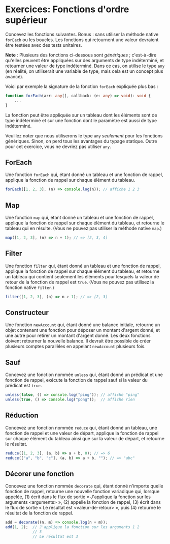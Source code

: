 # Exercices: Fonctions d'ordre supérieur

Concevez les fonctions suivantes. Bonus : sans utiliser la méthode
native `forEach` ou les boucles. Les fonctions qui retournent une valeur
devraient être testées avec des tests unitaires.

**Note** : Plusieurs des fonctions ci-dessous sont *génériques* ;
c'est-à-dire qu'elles peuvent être appliquées sur des arguments de type
indéterminé, et retourner une valeur de type indéterminé. Dans ce cas,
on utilise le type `any` (en réalité, on utiliserait une variable de
type, mais cela est un concept plus avancé).

Voici par exemple la signature de la fonction `forEach` expliquée plus
bas :

```ts
function forEach(arr: any[], callback: (e: any) => void): void {
    ...
}
```

La fonction peut être appliquée sur un tableau dont les éléments sont de
type indéterminé et sur une fonction dont le paramètre est aussi de type
indéterminé.

Veuillez noter que nous utiliserons le type `any` *seulement* pour les
fonctions génériques. Sinon, on perd tous les avantages du typage
statique. Outre pour cet exercice, vous ne devriez pas utiliser `any`.

## ForEach

Une fonction `forEach` qui, étant donné un tableau et une fonction de
rappel, applique la fonction de rappel sur chaque élément du tableau.

```ts
forEach([1, 2, 3], (n) => console.log(n)); // affiche 1 2 3
```

## Map

Une fonction `map` qui, étant donné un tableau et une fonction de
rappel, applique la fonction de rappel sur chaque élément du tableau, et
retourne le tableau qui en résulte. (Vous ne pouvez pas utiliser la
méthode native `map`.) 

```ts
map([1, 2, 3], (n) => n + 1); // => [2, 3, 4]
```


## Filter

Une fonction `filter` qui, étant donné un tableau et une fonction de
rappel, applique la fonction de rappel sur chaque élément du tableau, et
retourne un tableau qui contient seulement les éléments pour lesquels la
valeur de retour de la fonction de rappel est `true`. (Vous ne pouvez
pas utilisez la fonction native `filter`.)

```ts
filter([1, 2, 3], (n) => n > 1); // => [2, 3]
```

## Constructeur

Une fonction `newAccount` qui, étant donné une balance initiale,
retourne un objet contenant une fonction pour déposer un montant
d'argent donné, et une autre pour retirer un montant d'argent donné. Les
deux fonctions doivent retourner la nouvelle balance. Il devrait être
possible de créer plusieurs comptes parallèles en appelant `newAccount`
plusieurs fois.

## Sauf

Concevez une fonction nommée `unless` qui, étant donné un prédicat et
une fonction de rappel, exécute la fonction de rappel sauf si la valeur
du prédicat est `true`.

```ts
unless(false, () => console.log("ping")); // affiche "ping"
unless(true, () => console.log("pong"));  // affiche rien
```

## Réduction

Concevez une fonction nommée `reduce` qui, étant donné un tableau, une
fonction de rappel et une valeur de départ, applique la fonction de
rappel sur chaque élément du tableau ainsi que sur la valeur de départ,
et retourne le résultat.

```ts
reduce([1, 2, 3], (a, b) => a + b, 0); // => 6
reduce(["a", "b", "c"], (a, b) => a + b, ""); // => "abc"
```

## Décorer une fonction

Concevez une fonction nommée `decorate` qui, étant donné n'importe
quelle fonction de rappel, retourne une nouvelle fonction variadique
qui, lorsque appelée, (1) écrit dans le flux de sortie « J'applique la
fonction sur les arguments \<arguments\> », (2) appelle la fonction de
rappel, (3) écrit dans le flux de sortie « Le résultat est
\<valeur-de-retour\> », puis (4) retourne le résultat de la fonction de
rappel.

```ts
add = decorate((n, m) => console.log(n + m));
add(1, 2);  // J'applique la fonction sur les arguments 1 2
            // 3
            // Le résultat est 3
```
